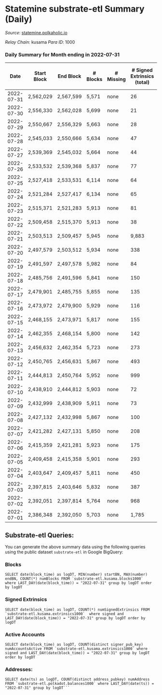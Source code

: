 # Statemine substrate-etl Summary (Daily)

_Source_: [statemine.polkaholic.io](https://statemine.polkaholic.io)

*Relay Chain*: kusama
*Para ID*: 1000



### Daily Summary for Month ending in 2022-07-31


| Date | Start Block | End Block | # Blocks | # Missing | # Signed Extrinsics (total) | # Active Accounts | # Addresses with Balances | # Events | # Transfers | # XCM Transfers In | # XCM Transfers Out |
| ---- | ----------- | --------- | -------- | --------- | --------------------------- | ----------------- | ------------------------- | -------- | ----------- | ------------------ | ------------------- |
| 2022-07-31 | 2,562,029 | 2,567,599 | 5,571 | none  | 26 | 16 | 45,553 | 11,961 | 610 ($42,407.02) | 16 ($39,707.89) | 7 ($36,495.90) |
| 2022-07-30 | 2,556,330 | 2,562,028 | 5,699 | none  | 21 | 15 | 45,549 | 11,998 | 462 ($57,800.45) | 3 ($1,247.60) | 10 ($48,776.06) |
| 2022-07-29 | 2,550,667 | 2,556,329 | 5,663 | none  | 28 | 18 | 45,547 | 12,105 | 622 ($754,130.14) | 3 ($37.72) | 7 ($19,502.05) |
| 2022-07-28 | 2,545,033 | 2,550,666 | 5,634 | none  | 47 | 25 | 45,541 | 12,568 | 1,011 ($299,966.61) | 12 ($1,603.87) | 13 ($43,473.86) |
| 2022-07-27 | 2,539,369 | 2,545,032 | 5,664 | none  | 44 | 25 | 45,533 | 12,555 | 979 ($246,303.95) | 6 ($276.82) | 11 ($13,890.14) |
| 2022-07-26 | 2,533,532 | 2,539,368 | 5,837 | none  | 77 | 46 | 45,526 | 13,385 | 1,317 ($73,198.47) | 6 ($1,171.41) | 6 ($60,281.94) |
| 2022-07-25 | 2,527,418 | 2,533,531 | 6,114 | none  | 64 | 28 | 45,518 | 13,939 | 1,362 ($27,139.50) | 10 ($1,695.73) | 7 ($2,066.77) |
| 2022-07-24 | 2,521,284 | 2,527,417 | 6,134 | none  | 65 | 25 | 45,511 | 14,029 | 1,381 ($23,198.90) | 10 ($866.95) | 6 ($4,973.77) |
| 2022-07-23 | 2,515,371 | 2,521,283 | 5,913 | none  | 81 | 23 | 45,488 | 13,925 | 1,655 ($211,872.57) | 12 ($141.49) | 10 ($65,004.53) |
| 2022-07-22 | 2,509,458 | 2,515,370 | 5,913 | none  | 38 | 26 | 45,465 | 12,950 | 860 ($423,122.69) | 7 ($882.13) | 6 ($31,209.04) |
| 2022-07-21 | 2,503,513 | 2,509,457 | 5,945 | none  | 9,883 | 9,865 | 45,458 | 62,988 | 11,462 ($1,065,826.71) | 3 ($7.27) | 8 ($6,716.45) |
| 2022-07-20 | 2,497,579 | 2,503,512 | 5,934 | none  | 338 | 211 | 55,290 | 71,106 | 2,227 ($1,580,795.16) | 7 ($4,443.29) | 12 ($9,572.12) |
| 2022-07-19 | 2,491,597 | 2,497,578 | 5,982 | none  | 84 | 62 | 55,444 | 14,175 | 1,475 ($16,462.17) | 10 ($14,451.51) | 11 ($6,367.19) |
| 2022-07-18 | 2,485,756 | 2,491,596 | 5,841 | none  | 150 | 123 | 55,441 | 15,767 | 2,645 ($55,307.76) | 9 ($895.83) | 21 ($118,294.75) |
| 2022-07-17 | 2,479,901 | 2,485,755 | 5,855 | none  | 135 | 111 | 55,447 | 15,303 | 2,288 ($1,810,578.09) | 9 ($540.56) | 10 ($10,155.51) |
| 2022-07-16 | 2,473,972 | 2,479,900 | 5,929 | none  | 116 | 99 | 55,444 | 15,171 | 2,238 ($1,728,951.95) | 5 ($20.81) | 14 ($24,563.41) |
| 2022-07-15 | 2,468,155 | 2,473,971 | 5,817 | none  | 155 | 130 | 55,443 | 15,887 | 2,686 ($21,543.86) | 11 ($1,671.22) | 13 ($34,081.78) |
| 2022-07-14 | 2,462,355 | 2,468,154 | 5,800 | none  | 142 | 123 | 55,442 | 15,635 | 2,604 ($65,132.13) | 7 ($13,529.90) | 12 ($4,415.73) |
| 2022-07-13 | 2,456,632 | 2,462,354 | 5,723 | none  | 273 | 200 | 55,446 | 17,702 | 3,550 ($68,302.47) | 24 ($8,683.52) | 22 ($43,199.20) |
| 2022-07-12 | 2,450,765 | 2,456,631 | 5,867 | none  | 493 | 474 | 55,457 | 22,492 | 5,215 ($7,085.79) | 6 ($60.72) | 10 ($47,952.33) |
| 2022-07-11 | 2,444,813 | 2,450,764 | 5,952 | none  | 999 | 973 | 55,508 | 27,752 | 4,346 ($9,394.08) | 11 ($1,284.58) | 4 ($10,666.55) |
| 2022-07-10 | 2,438,910 | 2,444,812 | 5,903 | none  | 72 | 66 | 55,577 | 13,945 | 1,380 ($5,732.76) | 2 ($11.75) | 2 ($1,532.02) |
| 2022-07-09 | 2,432,999 | 2,438,909 | 5,911 | none  | 73 | 55 | 55,585 | 13,863 | 1,449 ($15,569.54) | 3 ($2,026.65) | 14 ($22,319.64) |
| 2022-07-08 | 2,427,132 | 2,432,998 | 5,867 | none  | 100 | 84 | 55,585 | 14,757 | 2,089 ($5,982,505.05) | 7 ($19.10) | 10 ($6,173.17) |
| 2022-07-07 | 2,421,282 | 2,427,131 | 5,850 | none  | 208 | 129 | 55,583 | 16,487 | 3,153 ($7,978,479.26) | 9 ($115.93) | 27 ($3,998,059.26) |
| 2022-07-06 | 2,415,359 | 2,421,281 | 5,923 | none  | 175 | 123 | 55,587 | 16,416 | 3,110 ($34,989.15) | 6 ($4.26) | 23 ($11,264.82) |
| 2022-07-05 | 2,409,458 | 2,415,358 | 5,901 | none  | 293 | 210 | 55,577 | 18,671 | 4,235 ($1,613,288.29) | 24 ($1,586.07) | 32 ($46,909.93) |
| 2022-07-04 | 2,403,647 | 2,409,457 | 5,811 | none  | 450 | 378 | 55,565 | 21,079 | 4,946 ($199,354.38) | 20 ($68.23) | 38 ($85,990.68) |
| 2022-07-03 | 2,397,815 | 2,403,646 | 5,832 | none  | 387 | 268 | 55,623 | 19,794 | 4,784 ($4,834,350.11) | 17 ($105.54) | 28 ($29,439.28) |
| 2022-07-02 | 2,392,051 | 2,397,814 | 5,764 | none  | 968 | 715 | 55,605 | 27,134 | 6,453 ($859,346.68) | 46 ($666.78) | 55 ($112,013.38) |
| 2022-07-01 | 2,386,348 | 2,392,050 | 5,703 | none  | 1,785 | 1,688 | 55,570 | 64,219 | 7,347 ($203,927.20) | 10 ($68.29) | 25 ($18,398.07) |

## Substrate-etl Queries:
You can generate the above summary data using the following queries using the public dataset `substrate-etl` in Google BigQuery:


### Blocks
```
SELECT date(block_time) as logDT, MIN(number) startBN, MAX(number) endBN, COUNT(*) numBlocks FROM `substrate-etl.kusama.blocks1000`  where LAST_DAY(date(block_time)) = "2022-07-31" group by logDT order by logDT
```


### Signed Extrinsics
```
SELECT date(block_time) as logDT, COUNT(*) numSignedExtrinsics FROM `substrate-etl.kusama.extrinsics1000`  where signed and LAST_DAY(date(block_time)) = "2022-07-31" group by logDT order by logDT
```


### Active Accounts
```
SELECT date(block_time) as logDT, COUNT(distinct signer_pub_key) numAccountsActive FROM `substrate-etl.kusama.extrinsics1000` where signed and LAST_DAY(date(block_time)) = "2022-07-31" group by logDT order by logDT
```


### Addresses:
```
SELECT date(ts) as logDT, COUNT(distinct address_pubkey) numAddress FROM `substrate-etl.polkadot.balances1000` where LAST_DAY(date(ts)) = "2022-07-31" group by logDT```

